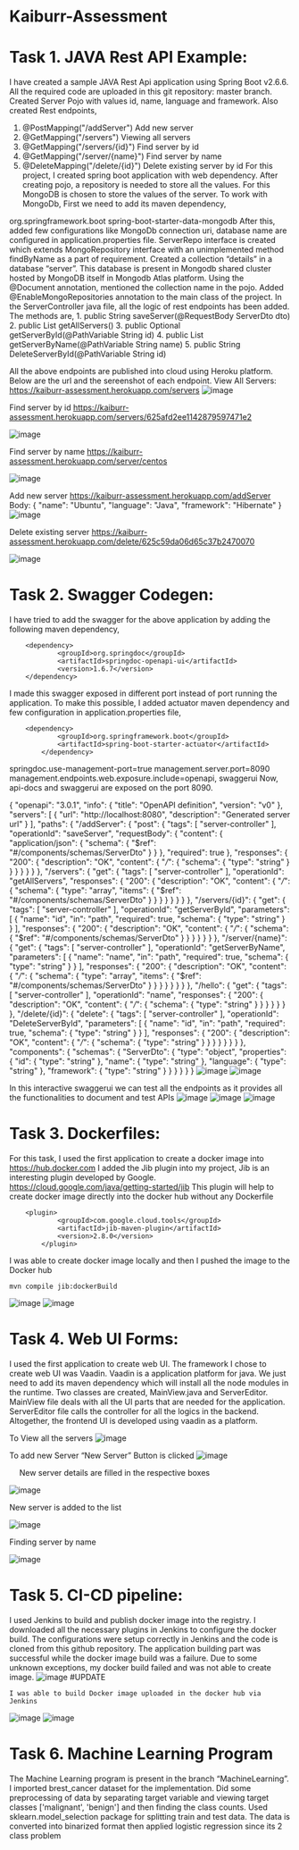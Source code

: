 # Kaiburr-Assessment


# Task 1. JAVA Rest API Example:
I have created a sample JAVA Rest Api application using Spring Boot v2.6.6. All the required code are uploaded in this git repository: master branch.
Created Server Pojo with values id, name, language and framework. Also created Rest endpoints,
1.	@PostMapping("/addServer")    Add new server
2.	@GetMapping("/servers")	 Viewing all servers
3.	@GetMapping("/servers/{id}")	 Find server by id
4.	@GetMapping("/server/{name}")	 Find server by name
5.	@DeleteMapping("/delete/{id}") Delete existing server by id 
For this project, I created spring boot application with web dependency. After creating pojo, a repository is needed to store all the values. For this MongoDB is chosen to store the values of the server.
To work with MongoDb, First we need to add its maven dependency,
<dependency>
			<groupId>org.springframework.boot</groupId>
			<artifactId>spring-boot-starter-data-mongodb</artifactId>
		</dependency>
After this, added few configurations like MongoDb connection uri, database name are configured in application.properties file.
ServerRepo interface is created which extends MongoRepository interface with an unimplemented method findByName as a part of requirement.
Created a collection “details” in a database “server”. This database is present in Mongodb shared cluster hosted by MongoDB itself in Mongodb Atlas platform.
Using the @Document annotation, mentioned the collection name in the pojo. Added @EnableMongoRepositories annotation to the main class of the project.
In the ServerController java file, all the logic of rest endpoints has been added. The methods are,
1.	public String saveServer(@RequestBody ServerDto dto)
2.	public List<ServerDto> getAllServers()
3.	public Optional<ServerDto> getServerById(@PathVariable String id)
4.	public List<ServerDto> getServerByName(@PathVariable String name)
5.	public String DeleteServerById(@PathVariable String id)

All the above endpoints are published into cloud using Heroku platform. Below are the url and the sereenshot of each endpoint.
View All Servers:
https://kaiburr-assessment.herokuapp.com/servers
![image](https://user-images.githubusercontent.com/31410414/163729911-c99358cb-440c-46d9-8662-aca1436c0d26.png)

 

Find server by id
https://kaiburr-assessment.herokuapp.com/servers/625afd2ee1142879597471e2

 ![image](https://user-images.githubusercontent.com/31410414/163729927-e15a7bd4-f2d7-4fe6-b991-b52792c79990.png)


Find server by name
https://kaiburr-assessment.herokuapp.com/server/centos

 ![image](https://user-images.githubusercontent.com/31410414/163729934-cc33d189-7424-40ce-ba04-1eb011e54535.png)


Add new server
https://kaiburr-assessment.herokuapp.com/addServer
Body:
{
  "name": "Ubuntu",
  "language": "Java",
  "framework": "Hibernate"
}
  ![image](https://user-images.githubusercontent.com/31410414/163729940-7469f40a-0083-41ec-b0ea-9e1325f1d514.png)

 
Delete existing server
https://kaiburr-assessment.herokuapp.com/delete/625c59da06d65c37b2470070

 ![image](https://user-images.githubusercontent.com/31410414/163729944-a04e1b0f-889d-40f1-b31c-e915d95bdb3e.png)


# Task 2. Swagger Codegen:
I have tried to add the swagger for the above application by adding the following maven dependency,
<!-- https://mvnrepository.com/artifact/org.springdoc/springdoc-openapi-ui -->
		<dependency>
    			<groupId>org.springdoc</groupId>
    			<artifactId>springdoc-openapi-ui</artifactId>
    			<version>1.6.7</version>
		</dependency>
I made this swagger exposed in different port instead of port running the application. To make this possible, I added actuator maven dependency and few configuration in application.properties file,
<!-- https://mvnrepository.com/artifact/org.springframework.boot/spring-boot-starter-actuator -->
		<dependency>
    			<groupId>org.springframework.boot</groupId>
    			<artifactId>spring-boot-starter-actuator</artifactId>
    		</dependency> 
springdoc.use-management-port=true
management.server.port=8090
management.endpoints.web.exposure.include=openapi, swaggerui
Now, api-docs and swaggerui are exposed on the port 8090.

{
    "openapi": "3.0.1",
    "info": {
        "title": "OpenAPI definition",
        "version": "v0"
    },
    "servers": [
        {
            "url": "http://localhost:8080",
            "description": "Generated server url"
        }
    ],
    "paths": {
        "/addServer": {
            "post": {
                "tags": [
                    "server-controller"
                ],
                "operationId": "saveServer",
                "requestBody": {
                    "content": {
                        "application/json": {
                            "schema": {
                                "$ref": "#/components/schemas/ServerDto"
                            }
                        }
                    },
                    "required": true
                },
                "responses": {
                    "200": {
                        "description": "OK",
                        "content": {
                            "*/*": {
                                "schema": {
                                    "type": "string"
                                }
                            }
                        }
                    }
                }
            }
        },
        "/servers": {
            "get": {
                "tags": [
                    "server-controller"
                ],
                "operationId": "getAllServers",
                "responses": {
                    "200": {
                        "description": "OK",
                        "content": {
                            "*/*": {
                                "schema": {
                                    "type": "array",
                                    "items": {
                                        "$ref": "#/components/schemas/ServerDto"
                                    }
                                }
                            }
                        }
                    }
                }
            }
        },
        "/servers/{id}": {
            "get": {
                "tags": [
                    "server-controller"
                ],
                "operationId": "getServerById",
                "parameters": [
                    {
                        "name": "id",
                        "in": "path",
                        "required": true,
                        "schema": {
                            "type": "string"
                        }
                    }
                ],
                "responses": {
                    "200": {
                        "description": "OK",
                        "content": {
                            "*/*": {
                                "schema": {
                                    "$ref": "#/components/schemas/ServerDto"
                                }
                            }
                        }
                    }
                }
            }
        },
        "/server/{name}": {
            "get": {
                "tags": [
                    "server-controller"
                ],
                "operationId": "getServerByName",
                "parameters": [
                    {
                        "name": "name",
                        "in": "path",
                        "required": true,
                        "schema": {
                            "type": "string"
                        }
                    }
                ],
                "responses": {
                    "200": {
                        "description": "OK",
                        "content": {
                            "*/*": {
                                "schema": {
                                    "type": "array",
                                    "items": {
                                        "$ref": "#/components/schemas/ServerDto"
                                    }
                                }
                            }
                        }
                    }
                }
            }
        },
        "/hello": {
            "get": {
                "tags": [
                    "server-controller"
                ],
                "operationId": "name",
                "responses": {
                    "200": {
                        "description": "OK",
                        "content": {
                            "*/*": {
                                "schema": {
                                    "type": "string"
                                }
                            }
                        }
                    }
                }
            }
        },
        "/delete/{id}": {
            "delete": {
                "tags": [
                    "server-controller"
                ],
                "operationId": "DeleteServerById",
                "parameters": [
                    {
                        "name": "id",
                        "in": "path",
                        "required": true,
                        "schema": {
                            "type": "string"
                        }
                    }
                ],
                "responses": {
                    "200": {
                        "description": "OK",
                        "content": {
                            "*/*": {
                                "schema": {
                                    "type": "string"
                                }
                            }
                        }
                    }
                }
            }
        }
    },
    "components": {
        "schemas": {
            "ServerDto": {
                "type": "object",
                "properties": {
                    "id": {
                        "type": "string"
                    },
                    "name": {
                        "type": "string"
                    },
                    "language": {
                        "type": "string"
                    },
                    "framework": {
                        "type": "string"
                    }
                }
            }
        }
    }
}
![image](https://user-images.githubusercontent.com/31410414/163729958-c0a91f26-fc24-434b-9183-ccaed470188c.png)
![image](https://user-images.githubusercontent.com/31410414/163729963-98498f24-fc54-4d4b-9fc4-a29580852d36.png)

 
 

In this interactive swaggerui we can test all the endpoints as it provides all the functionalities to document and test APIs
 ![image](https://user-images.githubusercontent.com/31410414/163729970-abab03e1-84c0-46e5-8cf5-a6393fa3850a.png)
![image](https://user-images.githubusercontent.com/31410414/163729972-4af9abfc-d0b0-4827-8592-fcb614acc1a6.png)
![image](https://user-images.githubusercontent.com/31410414/163729974-ed2a4ca2-da65-48c5-9735-368a8da9c9f7.png)


 

 

# Task 3. Dockerfiles:
For this task, I used the first application to create a docker image into https://hub.docker.com  I added the Jib plugin into my project,
Jib is an interesting plugin developed by Google. https://cloud.google.com/java/getting-started/jib This plugin will help to create docker image directly into the docker hub without any Dockerfile
	
		<plugin>
      			<groupId>com.google.cloud.tools</groupId>
        		<artifactId>jib-maven-plugin</artifactId>
        		<version>2.8.0</version>
      		</plugin>
I was able to create docker image locally and then I pushed the image to the Docker hub
	
	mvn compile jib:dockerBuild

![image](https://user-images.githubusercontent.com/31410414/165156741-3f21ea28-76e4-4a6e-a07c-b18c07d908ee.png)
![image](https://user-images.githubusercontent.com/31410414/165256790-a4b54044-a7a7-49a0-a93f-76844b100578.png)



# Task 4. Web UI Forms:
I used the first application to create web UI. The framework I chose to create web UI was Vaadin. Vaadin is a application platform for java. We just need to add its maven dependency which will install all the node modules in the runtime.
Two classes are created, MainView.java and ServerEditor. MainView file deals with all the UI parts that are needed for the application. ServerEditor file calls the controller for all the logics in the backend.
Altogether, the frontend UI is developed using vaadin as a platform.
 
To View all the servers 
  ![image](https://user-images.githubusercontent.com/31410414/163729984-f2833628-fef9-4d96-8711-c5fdf86b1096.png)

To add new Server “New Server” Button is clicked
 ![image](https://user-images.githubusercontent.com/31410414/163729987-9358c579-49c2-4c06-b057-22ddf7e34006.png)

 
New server details are filled in the respective boxes
 
![image](https://user-images.githubusercontent.com/31410414/163729988-00f13b94-638a-4435-bc8f-e2d360e41565.png)

New server is added to the list
 
![image](https://user-images.githubusercontent.com/31410414/163729994-38db9463-3ad5-4af7-9794-c56601d511ed.png)



Finding server by name
 
![image](https://user-images.githubusercontent.com/31410414/163729996-cda5fc4c-6966-4aed-a1b0-93ab0a98fe4d.png)

# Task 5. CI-CD pipeline:
I used Jenkins to build and publish docker image into the registry. I downloaded all the necessary plugins in Jenkins to configure the docker build. The configurations were setup correctly in Jenkins and the code is cloned from this github repository.
The application building part was successful while the docker image build was a failure. Due to some unknown exceptions, my docker build failed and was not able to create image.
 ![image](https://user-images.githubusercontent.com/31410414/163729998-95c92cf6-0f5b-4b7a-9b59-923be3a0c55d.png)
	#UPDATE
	
	I was able to build Docker image uploaded in the docker hub via Jenkins
![image](https://user-images.githubusercontent.com/31410414/165256444-598c0b57-a509-4aa2-9e7b-47bccb8e8f01.png)
![image](https://user-images.githubusercontent.com/31410414/165256487-94f34512-fecb-475b-8d45-a334a356619f.png)
	


# Task 6. Machine Learning Program
The Machine Learning program is present in the branch “MachineLearning”. I imported brest_cancer dataset for the implementation. Did some preprocessing of data by separating target variable and viewing target classes ['malignant', 'benign'] and then finding the class counts.
Used sklearn.model_selection package for splitting train and test data. The data is converted into binarized format then applied logistic regression since its 2 class problem




